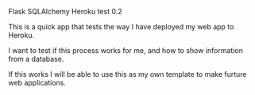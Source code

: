 Flask SQLAlchemy Heroku test 0.2

This is a quick app that tests the way I have deployed my web app to Heroku.

I want to test if this process works for me, and how to show information from a database.

If this works I will be able to use this as my own template to make furture web applications.

